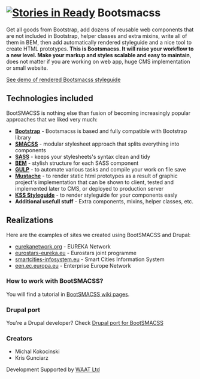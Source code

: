 [![Stories in Ready](https://badge.waffle.io/bandanaman/bootsmacss.png?label=ready&title=Ready)](https://waffle.io/bandanaman/bootsmacss)
Bootsmacss
=========

Get all goods from Bootstrap, add dozens of reusable web components that are not included in Bootstrap, helper classes and extra mixins, write all of them in BEM, then add automatically rendered styleguide and a nice tool to create HTML prototypes. **This is Bootsmacss. It will raise your workflow to a new level. Make your markup and styles scalable and easy to maintain**, does not matter if you are working on web app, huge CMS implementation or small website.

[See demo of rendered Bootsmacss styleguide](http://bootsmacss.linuxpl.info/)

## Technologies included
BootSMACSS is nothing else than fusion of becoming increasingly popular approaches that we liked very much:

* **[Bootstrap](http://getbootstrap.com/)** - Bootsmacss is based and fully compatible with Bootstrap library
* **[SMACSS](https://smacss.com/)** - modular stylesheet approach that splits everything into components
* **[SASS](http://sass-lang.com/)** - keeps your stylesheets's syntax clean and tidy
* **[BEM](http://getbem.com/)** - stylish structure for each SASS component
* **[GULP](http://gulpjs.com/)** - to automate various tasks and compile your work on file save
* **[Mustache](https://mustache.github.io/)** - to render static html prototypes as a result of graphic project's implementation that can be shown to client, tested and implemented later to CMS, or deployed to production server
* **[KSS Styleguide](http://warpspire.com/kss/)** - to render styleguide for your components easly
* **Additional usefull stuff** - Extra components, mixins, helper classes, etc.

## Realizations
Here are the examples of sites we created using BootSMACSS and Drupal:

* [eurekanetwork.org](http://eurekanetwork.org/) - EUREKA Network
* [eurostars-eureka.eu](http://eurostars-eureka.eu/) - Eurostars joint programme
* [smartcities-infosystem.eu](http://smartcities-infosystem.eu/) - Smart Cities Information System
* [een.ec.europa.eu](http://een.ec.europa.eu/) - Enterprise Europe Network

### How to work with BootSMACSS?

You will find a tutorial in [BootSMACSS wiki pages](https://github.com/bandanaman/bootsmacss/wiki/1.-Installation).

### Drupal port

You're a Drupal developer? Check [Drupal port for BootSMACSS](https://github.com/bandanaman/bootsmacss-drupal)

### Creators

* Michal Kokocinski
* Kris Gunciarz

Development Supported by [WAAT Ltd](http://waat.eu/)
